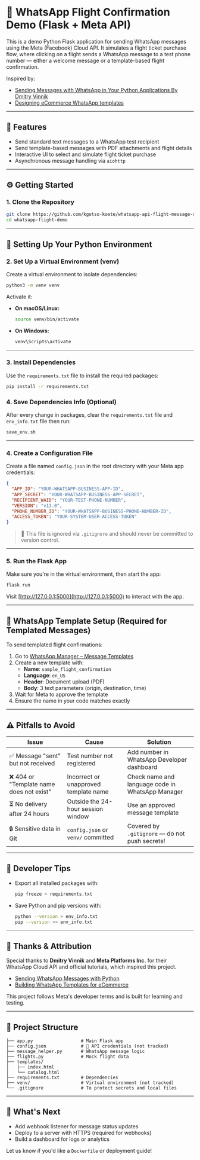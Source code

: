 # 🌛 WhatsApp Flight Confirmation Demo (Flask + Meta API)

This is a demo Python Flask application for sending WhatsApp messages using the Meta (Facebook) Cloud API. It simulates a flight ticket purchase flow, where clicking on a flight sends a WhatsApp message to a test phone number — either a welcome message or a template-based flight confirmation.

Inspired by:

- [Sending Messages with WhatsApp in Your Python Applications By Dmitry Vinnik](https://developers.facebook.com/blog/post/2022/10/24/sending-messages-with-whatsapp-in-your-python-applications/)
- [Designing eCommerce WhatsApp templates](https://developers.facebook.com/blog/post/2022/11/14/building-whatsapp-message-templates-for-ecommerce/)

---

## 📆 Features

- Send standard text messages to a WhatsApp test recipient
- Send template-based messages with PDF attachments and flight details
- Interactive UI to select and simulate flight ticket purchase
- Asynchronous message handling via `aiohttp`

---

## ⚙️ Getting Started

### 1. Clone the Repository

```bash
git clone https://github.com/kgotso-koete/whatsapp-api-flight-message-demo.git
cd whatsapp-flight-demo
```

---

## 🐍 Setting Up Your Python Environment

### 2. Set Up a Virtual Environment (venv)

Create a virtual environment to isolate dependencies:

```bash
python3 -m venv venv
```

Activate it:

- **On macOS/Linux:**

  ```bash
  source venv/bin/activate
  ```

- **On Windows:**

  ```bash
  venv\Scripts\activate
  ```

---

### 3. Install Dependencies

Use the `requirements.txt` file to install the required packages:

```bash
pip install -r requirements.txt
```

### 4. Save Dependencies Info (Optional)

After every change in packages, clear the `requirements.txt` file and `env_info.txt` file then run:

```bash
save_env.sh
```

---

### 4. Create a Configuration File

Create a file named `config.json` in the root directory with your Meta app credentials:

```json
{
  "APP_ID": "YOUR-WHATSAPP-BUSINESS-APP-ID",
  "APP_SECRET": "YOUR-WHATSAPP-BUSINESS-APP-SECRET",
  "RECIPIENT_WAID": "YOUR-TEST-PHONE-NUMBER",
  "VERSION": "v13.0",
  "PHONE_NUMBER_ID": "YOUR-WHATSAPP-BUSINESS-PHONE-NUMBER-ID",
  "ACCESS_TOKEN": "YOUR-SYSTEM-USER-ACCESS-TOKEN"
}
```

> 🔐 This file is ignored via `.gitignore` and should never be committed to version control.

---

### 5. Run the Flask App

Make sure you're in the virtual environment, then start the app:

```bash
flask run
```

Visit [http://127.0.0.1:5000](http://127.0.0.1:5000) to interact with the app.

---

## 💬 WhatsApp Template Setup (Required for Templated Messages)

To send templated flight confirmations:

1. Go to [WhatsApp Manager – Message Templates](https://business.facebook.com/wa/manage/message-templates)
2. Create a new template with:
   - **Name**: `sample_flight_confirmation`
   - **Language**: `en_US`
   - **Header**: Document upload (PDF)
   - **Body**: 3 text parameters (origin, destination, time)
3. Wait for Meta to approve the template
4. Ensure the name in your code matches exactly

---

## ⚠️ Pitfalls to Avoid

| Issue                                    | Cause                                 | Solution                                         |
| ---------------------------------------- | ------------------------------------- | ------------------------------------------------ |
| ✅ Message "sent" but not received       | Test number not registered            | Add number in WhatsApp Developer dashboard       |
| ❌ 404 or "Template name does not exist" | Incorrect or unapproved template name | Check name and language code in WhatsApp Manager |
| ⏳ No delivery after 24 hours            | Outside the 24-hour session window    | Use an approved message template                 |
| 🔒 Sensitive data in Git                 | `config.json` or `venv/` committed    | Covered by `.gitignore` — do not push secrets!   |

---

## 🧪 Developer Tips

- Export all installed packages with:

  ```bash
  pip freeze > requirements.txt
  ```

- Save Python and pip versions with:

  ```bash
  python --version > env_info.txt
  pip --version >> env_info.txt
  ```

---

## 🙏 Thanks & Attribution

Special thanks to **Dmitry Vinnik** and **Meta Platforms Inc.** for their WhatsApp Cloud API and official tutorials, which inspired this project.

- [Sending WhatsApp Messages with Python](https://developers.facebook.com/blog/post/2022/10/24/sending-messages-with-whatsapp-in-your-python-applications/)
- [Building WhatsApp Templates for eCommerce](https://developers.facebook.com/blog/post/2022/11/14/building-whatsapp-message-templates-for-ecommerce/)

This project follows Meta's developer terms and is built for learning and testing.

---

## 📂 Project Structure

```
├── app.py                  # Main Flask app
├── config.json             # 🔐 API credentials (not tracked)
├── message_helper.py       # WhatsApp message logic
├── flights.py              # Mock flight data
├── templates/
│   ├── index.html
│   └── catalog.html
├── requirements.txt        # Dependencies
├── venv/                   # Virtual environment (not tracked)
└── .gitignore              # To protect secrets and local files
```

---

## 🚀 What's Next

- Add webhook listener for message status updates
- Deploy to a server with HTTPS (required for webhooks)
- Build a dashboard for logs or analytics

Let us know if you'd like a `Dockerfile` or deployment guide!
